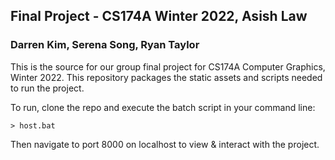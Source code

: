 
## Final Project - CS174A Winter 2022, Asish Law
### Darren Kim, Serena Song, Ryan Taylor

This is the source for our group final project for CS174A Computer Graphics, Winter 2022. This repository packages the static assets and scripts needed to run the project.

To run, clone the repo and execute the batch script in your command line:

    > host.bat
Then navigate to port 8000 on localhost to view & interact with the project.
